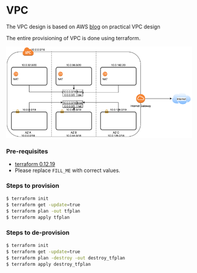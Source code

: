 # VPC

The VPC design is based on AWS [blog](https://aws.amazon.com/blogs/startups/practical-vpc-design/) on practical VPC 
design

The entire provisioning of VPC is done using terraform.

![VPC Diagram](../docs/vpc.png "VPC")

### Pre-requisites

- [terraform 0.12.19](https://learn.hashicorp.com/terraform/getting-started/install.html)
- Please replace `FILL_ME` with correct values.

### Steps to provision

```bash
$ terraform init
$ terraform get -update=true
$ terraform plan -out tfplan
$ terraform apply tfplan
```

### Steps to de-provision

```bash
$ terraform init
$ terraform get -update=true
$ terraform plan -destroy -out destroy_tfplan
$ terraform apply destroy_tfplan
```
